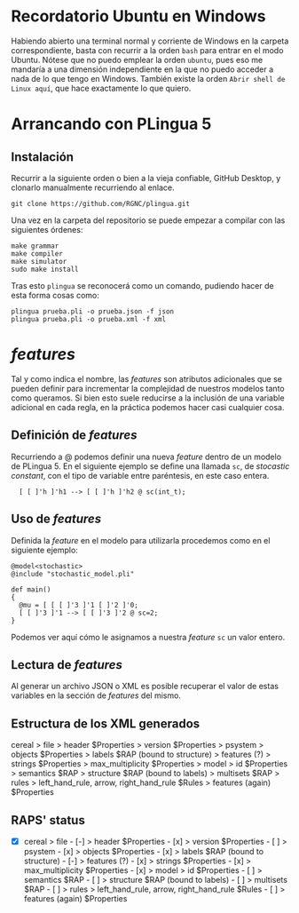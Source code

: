 # Recordatorio Ubuntu en Windows
Habiendo abierto una terminal normal y corriente de Windows en la carpeta correspondiente, basta con recurrir a la orden `bash` para entrar en el modo Ubuntu. Nótese que no puedo emplear la orden `ubuntu`, pues eso me mandaría a una dimensión independiente en la que no puedo acceder a nada de lo que tengo en Windows. También existe la orden `Abrir shell de Linux aquí`, que hace exactamente lo que quiero.

# Arrancando con PLingua 5

## Instalación
Recurrir a la siguiente orden o bien a la vieja confiable, GitHub Desktop, y clonarlo manualmente recurriendo al enlace.
```
git clone https://github.com/RGNC/plingua.git
```

Una vez en la carpeta del repositorio se puede empezar a compilar con las siguientes órdenes:
```
make grammar
make compiler
make simulator
sudo make install
```

Tras esto `plingua` se reconocerá como un comando, pudiendo hacer de esta forma cosas como:

```
plingua prueba.pli -o prueba.json -f json
plingua prueba.pli -o prueba.xml -f xml

```

# *features*
Tal y como indica el nombre, las *features* son atributos adicionales que se pueden definir para incrementar la complejidad de nuestros modelos tanto como queramos. Si bien esto suele reducirse a la inclusión de una variable adicional en cada regla, en la práctica podemos hacer casi cualquier cosa.

## Definición de *features*
Recurriendo a @ podemos definir una nueva *feature* dentro de un modelo de PLingua 5. En el siguiente ejemplo se define una llamada `sc`, de *stocastic constant*, con el tipo de variable entre paréntesis, en este caso entera.
```
  [ [ ]'h ]'h1 --> [ [ ]'h ]'h2 @ sc(int_t);
```

## Uso de *features*
Definida la *feature* en el modelo para utilizarla procedemos como en el siguiente ejemplo:
```
@model<stochastic>
@include "stochastic_model.pli"

def main()
{
  @mu = [ [ [ ]'3 ]'1 [ ]'2 ]'0;
  [ [ ]'3 ]'1 --> [ [ ]'3 ]'2 @ sc=2;
}
```
Podemos ver aquí cómo le asignamos a nuestra *feature* `sc` un valor entero. 

## Lectura de *features*
Al generar un archivo JSON o XML es posible recuperar el valor de estas variables en la sección de *features* del mismo.

## Estructura de los XML generados
cereal > file
              > header $Properties
              > version $Properties
              > psystem
                        > objects $Properties
                        > labels $RAP (bound to structure)
                        > features (?)
                        > strings $Properties
                        > max_multiplicity $Properties
                        > model > id $Properties
                        > semantics $RAP
                        > structure $RAP (bound to labels)
                        > multisets $RAP
                        > rules > left_hand_rule, arrow, right_hand_rule $Rules
                        > features (again) $Properties

## RAPS' status
- [x] cereal > file
              - [-] > header $Properties
              - [x] > version $Properties
              - [ ] > psystem
                        - [x] > objects $Properties
                        - [x] > labels $RAP (bound to structure)
                        - [-] > features (?)
                        - [x] > strings $Properties
                        - [x] > max_multiplicity $Properties
                        - [x] > model > id $Properties
                        - [ ] > semantics $RAP
                        - [ ] > structure $RAP (bound to labels)
                        - [ ] > multisets $RAP
                        - [ ] > rules > left_hand_rule, arrow, right_hand_rule $Rules
                        - [ ] > features (again) $Properties
